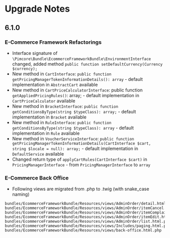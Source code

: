 # Upgrade Notes

## 6.1.0 

### E-Commerce Framework Refactorings
- Interface signature of `\Pimcore\Bundle\EcommerceFrameworkBundle\EnvironmentInterface` changed, added method `public function setDefaultCurrency(Currency $currency);`
- New method in `CartInterface`: `public function getPricingManagerTokenInformationDetails(): array` - default implementation in `AbstractCart` available
- New method in `CartPriceCalculatorInterface`: public function `getAppliedPricingRules()`: array; - default implementation in `CartPriceCalculator` available
- New method in `BracketInterface`: `public function getConditionsByType(string $typeClass): array;` - default implementation in `Bracket` available
- New method in `RuleInterface`: `public function getConditionsByType(string $typeClass): array` - default implementation in `Rule` available
- New method in `VoucherServiceInterface`: `public function getPricingManagerTokenInformationDetails(CartInterface $cart, string $locale = null): array;` - default implementation in `DefaultService` available
- Changed return type of `applyCartRules(CartInterface $cart)` in `PricingManagerInterface` - from `PricingManagerInterface` to `array`

### E-Commerce Back Office
- Following views are migrated from .php to .twig (with snake_case naming)
 ```
 bundles/EcommerceFrameworkBundle/Resources/views/AdminOrder/detail.html.php
 bundles/EcommerceFrameworkBundle/Resources/views/AdminOrder/itemCancel.html.php
 bundles/EcommerceFrameworkBundle/Resources/views/AdminOrder/itemComplaint.html.php
 bundles/EcommerceFrameworkBundle/Resources/views/AdminOrder/itemEdit.html.php
 bundles/EcommerceFrameworkBundle/Resources/views/AdminOrder/list.html.php
 bundles/EcommerceFrameworkBundle/Resources/views/Includes/paging.html.php
 bundles/EcommerceFrameworkBundle/Resources/views/back-office.html.php
 ```